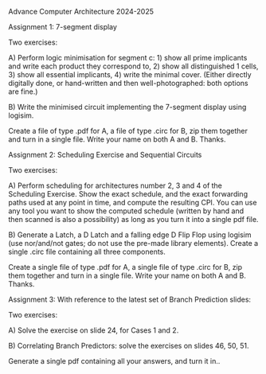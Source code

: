 Advance Computer Architecture 2024-2025

Assignment 1: 7-segment display

Two exercises:

A) Perform logic minimisation for segment c: 1) show all prime implicants and write each product they correspond to, 2) show all distinguished 1 cells, 3) show all essential implicants, 4) write the minimal cover. (Either directly digitally done, or hand-written and then well-photographed: both options are fine.)

B) Write the minimised circuit implementing the 7-segment display using logisim.

Create a file of type .pdf for A, a file of type .circ for B, zip them together and turn in a single file. Write your name on both A and B. Thanks.

Assignment 2: Scheduling Exercise and Sequential Circuits

Two exercises:

A) Perform scheduling for architectures number 2, 3 and 4 of the Scheduling Exercise. Show the exact schedule, and the exact forwarding paths used at any point in time, and compute the resulting CPI. You can use any tool you want to show the computed schedule (written by hand and then scanned is also a possibility) as long as you turn it into a single pdf file.

B) Generate a Latch, a D Latch and a falling edge D Flip Flop using logisim (use nor/and/not gates; do not use the pre-made library elements). Create a single .circ file containing all three components.

Create a single file of type .pdf for A, a single file of type .circ for B, zip them together and turn in a single file. Write your name on both A and B. Thanks.

Assignment 3: With reference to the latest set of Branch Prediction slides:

Two exercises:

A) Solve the exercise on slide 24, for Cases 1 and 2. 

B) Correlating Branch Predictors: solve the exercises on slides 46, 50, 51.

Generate a single pdf containing all your answers, and turn it in..
